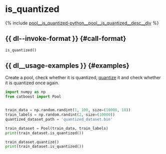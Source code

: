 # is_quantized

{% include [pool__is_quantized-python__pool__is_quantized__desc__div](../_includes/work_src/reusage-python/python__pool__is_quantized__desc__div.md) %}

## {{ dl--invoke-format }} {#call-format}

```python
is_quantized()
```

## {{ dl__usage-examples }} {#examples}

Create a pool, check whether it is quantized, [quantize](python-reference_pool_quantized.md) it and check whether it is quantized once again.

```python
import numpy as np
from catboost import Pool


train_data = np.random.randint(1, 100, size=(10000, 10))
train_labels = np.random.randint(2, size=(10000))
quantized_dataset_path = 'quantized_dataset.bin'

train_dataset = Pool(train_data, train_labels)
print(train_dataset.is_quantized())

train_dataset.quantize()
print(train_dataset.is_quantized())

```

